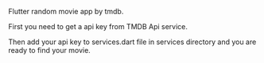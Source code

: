 Flutter random movie app by tmdb.

First you need to get a api key from TMDB Api service.

Then add your api key to services.dart file in services directory and you are ready to find your movie. 
